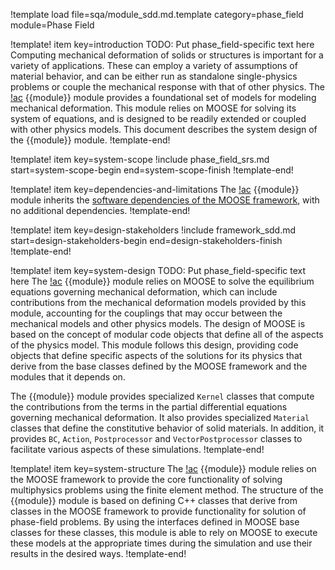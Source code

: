 !template load file=sqa/module_sdd.md.template category=phase_field module=Phase Field

!template! item key=introduction
TODO: Put phase_field-specific text here
Computing mechanical deformation of solids or structures is important for a variety of applications. These can employ a variety of assumptions of material behavior, and can be either run as standalone single-physics problems or couple the mechanical response with that of other physics. The [!ac](MOOSE) {{module}} module provides a foundational set of models for modeling mechanical deformation. This module relies on MOOSE for solving its system of equations, and is designed to be readily extended or coupled with other physics models. This document describes the system design of the {{module}} module.
!template-end!

!template! item key=system-scope
!include phase_field_srs.md start=system-scope-begin end=system-scope-finish
!template-end!

!template! item key=dependencies-and-limitations
The [!ac](MOOSE) {{module}} module inherits the [software dependencies of the MOOSE framework](framework_sdd.md#dependencies-and-limitations), with no additional dependencies.
!template-end!

!template! item key=design-stakeholders
!include framework_sdd.md start=design-stakeholders-begin end=design-stakeholders-finish
!template-end!

!template! item key=system-design
TODO: Put phase_field-specific text here
The [!ac](MOOSE) {{module}} module relies on MOOSE to solve the equilibrium equations governing mechanical deformation, which can include contributions from the mechanical deformation models provided by this module, accounting for the couplings that may occur between the mechanical models and other physics models.  The design of MOOSE is based on the concept of modular code objects that define all of the aspects of the physics model. This module follows this design, providing code objects that define specific aspects of the solutions for its physics that derive from the base classes defined by the MOOSE framework and the modules that it depends on.

The {{module}} module provides specialized `Kernel` classes that compute the contributions from the terms in the partial differential equations governing mechanical deformation.  It also provides specialized `Material` classes that define the constitutive behavior of solid materials. In addition, it provides `BC`, `Action`, `Postprocessor` and `VectorPostprocessor` classes to facilitate various aspects of these simulations.
!template-end!

!template! item key=system-structure
The [!ac](MOOSE) {{module}} module relies on the MOOSE framework to provide the core functionality of solving multiphysics problems using the finite element method. The structure of the {{module}} module is based on defining C++ classes that derive from classes in the MOOSE framework to provide functionality for solution of phase-field problems. By using the interfaces defined in MOOSE base classes for these classes, this module is able to rely on MOOSE to execute these models at the appropriate times during the simulation and use their results in the desired ways.
!template-end!
